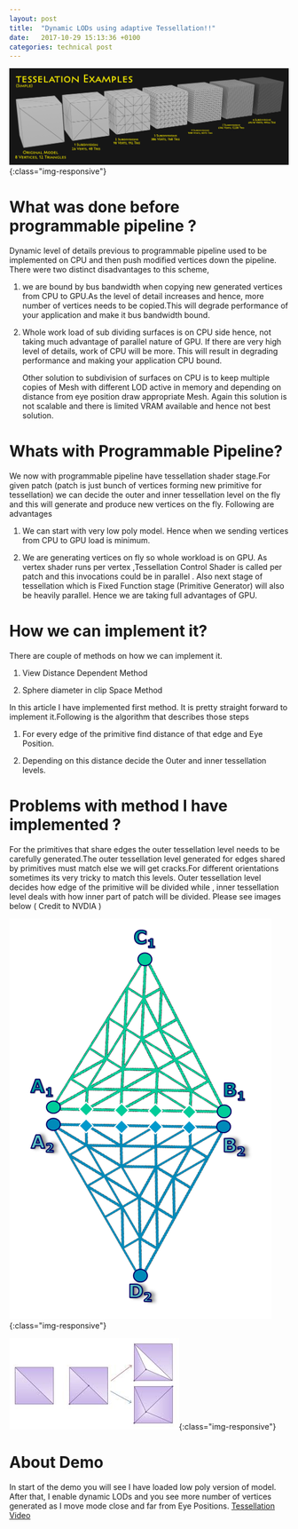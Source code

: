 ```yaml
---
layout: post
title:  "Dynamic LODs using adaptive Tessellation!!"
date:   2017-10-29 15:13:36 +0100
categories: technical post
---
```


![Tessellation](Images/Tess0.png){:class="img-responsive"}

**What was done before programmable pipeline ?**
=====================================================================================================================================

Dynamic level of details previous to programmable pipeline used to be implemented on CPU and then push modified vertices down the pipeline. There were two distinct disadvantages to this scheme,

1. we are bound by bus bandwidth when copying new generated vertices from CPU to GPU.As the level of detail increases and hence, more number of vertices needs to be copied.This will degrade performance of your application and make it bus bandwidth bound.

2. Whole work load of sub dividing surfaces is on CPU side hence, not taking much advantage of parallel nature of GPU. If there are very high level of details, work of CPU will be more. This will result in degrading performance and making your application CPU bound.

     Other solution to subdivision of surfaces on CPU is to keep multiple copies of Mesh with different LOD active in memory and depending on distance from eye position draw appropriate Mesh. Again this solution is not scalable and there is limited VRAM available and hence not best solution.

**Whats with Programmable Pipeline?**
=====================================================================================================================================

We now with programmable pipeline have tessellation shader stage.For given patch (patch is just bunch of vertices forming new primitive for tessellation) we can decide the outer and inner tessellation level on the fly and this will generate and produce new vertices on the fly. Following are advantages 

1. We can start with very low poly model. Hence when we sending vertices from CPU to GPU load is minimum.

2. We are generating vertices on fly so whole workload is on GPU.  As vertex shader runs per vertex ,Tessellation Control Shader is called per patch and this invocations could be in parallel . Also next stage of tessellation which is Fixed Function stage (Primitive Generator) will also be heavily parallel. Hence we are taking full advantages of GPU.

**How we can implement it?**
=====================================================================================================================================

There are couple of methods on how we can implement it.

1. View Distance Dependent Method

2. Sphere diameter in clip Space Method

In this article I have implemented first method. It is pretty straight forward to implement it.Following is the algorithm that describes those steps

1. For every edge of the primitive find distance of that edge and Eye Position.

2. Depending on this distance decide the Outer and inner tessellation levels.

**Problems with method I have implemented ?**
=====================================================================================================================================

For the primitives that share edges the outer tessellation level needs to be carefully generated.The outer tessellation level generated for edges shared by primitives must match else we will get cracks.For different orientations sometimes its very tricky to match this levels. Outer tessellation level decides how edge of the primitive will be divided while , inner tessellation level deals with how inner part of patch will be divided. Please see images below ( Credit to NVDIA )

![Tessellation Artifacts](./Images/Tess1.png){:class="img-responsive"}

![Tessellation Artifacts](./Images/Tess2.jpg){:class="img-responsive"}

**About Demo**
=====================================================================================================================================

 In start of the demo you will see I have loaded low poly version of model. After that, I enable dynamic LODs and you see more number of vertices generated as I move mode close and far from Eye Positions.
[Tessellation Video](https://youtu.be/ay3cHWwKi90)
